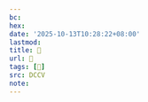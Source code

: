```yaml
---
bc:
hex:
date: '2025-10-13T10:28:22+08:00'
lastmod:
title: 􄣿
url: 􄣿
tags: [𥔨]
src: DCCV
note:
---
```

